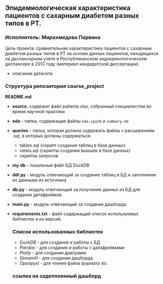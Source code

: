  
  ## Эпидемиологическая характеристика пациентов с сахарным диабетом разных типов в РТ.
  ### Исполнитель: Мирахмедова Парвина 
  Цель проекта: сравнительная характеристика пациентов с сахарным диабетом разных типов в РТ на основе данных пациентов, находящихся на диспансерном учете в Республиканском эндокринологическом диспансере в 2012 году (материал кандидатской диссертации)

  * описание датасета 
  ### Структура репозитория course_project
  **README.md**
* **source**, содержит файл patients.xlsx, собранный специалистом во время научной практики
* **eda** - папка, содержащая файлы `eda.ipynb` и `summary.md`  
* **queries** - папка, которая должна содержать файлы с расширением *.sql*, в которых должны содержаться:  
  * tables.sql (скрипт создания таблиц в базе данных) 
  * views.sql (скрипты создания вьюшек в базе данных)  
  * скрипты запросов    
* **my.db** - локальный файл БД DuckDB  
* **ddl.py** - модуль отвечающий за создание таблиц в БД и заполнение их данными из источника   
* **db.py** - модуль отвечающий за получение данных из БД для создания датафреймов  
* **main.py** - модуль отвечающий за создание дашборда    
* **requirements.txt** - файл содержащий список используемых библиотек и их версий.  
 

  ### Список использованных библиотек

  * *DuckDB* - для создания и работы с БД  
  * *Pandas* - для создания и работы с датафреймами  
  * *Plotly* - для создания диаграмм  
  * *Streamlit* - для создания дашборда
  * *Openpyxl* - для чтения файла формата xls


  ### ссылка на задеплоенный дашборд  